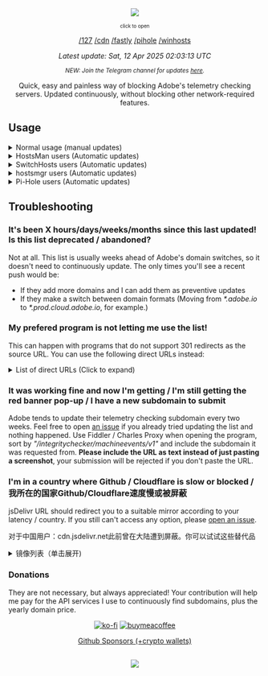 <div align="center">
  <a href=https://a.dove.isdumb.one><img src="https://cdn.jsdelivr.net/gh/ignaciocastro/a-dove-is-dumb@assets/header.jpg"></a>
  
  <sub><sup>click to open</sup></sub>


[/127](https://a.dove.isdumb.one/127 "Alternative using 127.0.0.1 instead of 0.0.0.0") [/cdn](https://a.dove.isdumb.one/cdn "Served from jsDelivr") [/fastly](https://a.dove.isdumb.one/fastly "Served from jsDelivr's Fastly mirror (对中国用户有用)") [/pihole](https://a.dove.isdumb.one/pihole "Optimized for Pi-hole users (No IP before domain)") [/winhosts](https://a.dove.isdumb.one/winhosts "Follows Microsoft Windows' default hosts file format")

_Latest update: Sat, 12 Apr 2025 02:03:13 UTC_

<sub>_NEW: Join the Telegram channel for updates [here](https://a.dove.isdumb.one/telegram)._</sub>


Quick, easy and painless way of blocking Adobe's telemetry checking servers. Updated continuously, without blocking other network-required features.</div>


## Usage

<details>
<summary>Normal usage (manual updates)</summary>

- Copy the contents from the list to your hosts file, located in C:/Windows/System32/drivers/etc/hosts.
- If your hosts file is the default one, you can use the Windows formatted list and copy and paste everything instead
</details>

<details>
    <summary>HostsMan users (Automatic updates)</summary>

- HostsMan users can't use CDN / Pi-hole URLs because of the program's request headers requirements.

1. Open HostsMan as Administrator
2. Click on Hosts > Manage Update Sources -> Add source
3. Fill with the following information
    - Name: Adobe is dumb
    - File name or URL: https://a.dove.isdumb.one or https://a.dove.isdumb.one/127
    - Name of hosts file: Leave blank
    - Import Comments: Enabled
    - Import Possible Hijacks: Use global settings
4. Click on OK > Close > Configure Updater
5. Check "Automatically check and download new hosts file updates", Apply > Ok
6. Click on "Check for Updates"
</details>

<details>
    <summary>SwitchHosts users (Automatic updates)</summary>

1. Open SwitchHosts as administrator
2. Click on + > Select Hosts type as "Remote"
3. Fill with the following information
    - Hosts title: Adobe is dumb
    - File name or URL: Any URL available at the beggining (CDNs included)
    - Auto refresh: 24 hours if using normal URLs, 1 hour if using CDNs
4. Click on OK > Right click on the name > Refresh
5. Click on the toggle to enable it
</details>

<details>
    <summary>hostsmgr users (Automatic updates)</summary>

1. Add your prefered URL to hosts_sources.dat
2. Run hostsmgr to update
</details>

<details>
    <summary>Pi-Hole users (Automatic updates)</summary>

1. Open the Pi-hole dashboard > Adlists
2. Fill with the following information
    - Address: https://a.dove.isdumb.one/pihole
    - Comment: Adobe is dumb
3. Click "Add", then run `pihole -g` or update gravity online.
</details>

## Troubleshooting
### It's been X hours/days/weeks/months since this last updated! Is this list deprecated / abandoned?
Not at all. This list is usually weeks ahead of Adobe's domain switches, so it doesn't need to continuously update. The only times you'll see a recent push would be:
- If they add more domains and I can add them as preventive updates
- If they make a switch between domain formats (Moving from _*.adobe.io_ to _*.prod.cloud.adobe.io_, for example.)

### My prefered program is not letting me use the list!
This can happen with programs that do not support 301 redirects as the source URL. You can use the following direct URLs instead:

<details>
    <summary>List of direct URLs (Click to expand)</summary>

- Default: https://a.dove.isdumb.one/list.txt
- Alternative (127.0.0.1): https://a.dove.isdumb.one/127.txt
- CDN: https://cdn.jsdelivr.net/gh/ignaciocastro/a-dove-is-dumb@latest/list.txt
- Fastly: https://fastly.jsdelivr.net/gh/ignaciocastro/a-dove-is-dumb@latest/list.txt
- Pihole: https://a.dove.isdumb.one/pihole.txt
- Microsoft Windows hosts: https://a.dove.isdumb.one/winhosts.txt
</details>

### It was working fine and now I'm getting / I'm still getting the red banner pop-up / I have a new subdomain to submit
Adobe tends to update their telemetry checking subdomain every two weeks. Feel free to open [an issue](https://github.com/ignaciocastro/a-dove-is-dumb/issues/new) if you already tried updating the list and nothing happened. Use Fiddler / Charles Proxy when opening the program, sort by _"/integritychecker/machineevents/v1"_ and include the subdomain it was requested from. **Please include the URL as text instead of just pasting a screenshot**, your submission will be rejected if you don't paste the URL.

### I'm in a country where Github / Cloudflare is slow or blocked / 我所在的国家Github/Cloudflare速度慢或被屏蔽
jsDelivr URL should redirect you to a suitable mirror according to your latency / country. If you still can't access any option, please [open an issue](https://github.com/ignaciocastro/a-dove-is-dumb/issues/new).

对于中国用户：cdn.jsdelivr.net此前曾在大陆遭到屏蔽。你可以试试这些替代品
<details>
    <summary>镜像列表（单击展开)</summary>
    
- Fastly镜像: [违约](https://fastly.jsdelivr.net/gh/ignaciocastro/a-dove-is-dumb@latest/list.txt) | [备选方案（127.0.0.1)](https://fastly.jsdelivr.net/gh/ignaciocastro/a-dove-is-dumb@latest/127.txt) | [Pi-hole](https://fastly.jsdelivr.net/gh/ignaciocastro/a-dove-is-dumb@latest/pihole.txt) | [Microsoft Windows hosts](https://fastly.jsdelivr.net/gh/ignaciocastro/a-dove-is-dumb@latest/winhosts.txt)
- Gcore镜像: [违约](https://gcore.jsdelivr.net/gh/ignaciocastro/a-dove-is-dumb@latest/list.txt) | [备选方案（127.0.0.1)](https://gcore.jsdelivr.net/gh/ignaciocastro/a-dove-is-dumb@latest/127.txt) | [Pi-hole](https://gcore.jsdelivr.net/gh/ignaciocastro/a-dove-is-dumb@latest/pihole.txt) | [Microsoft Windows hosts](https://gcore.jsdelivr.net/gh/ignaciocastro/a-dove-is-dumb@latest/winhosts.txt)
- Quantil镜像: [违约](https://quantil.jsdelivr.net/gh/ignaciocastro/a-dove-is-dumb@latest/list.txt) | [备选方案（127.0.0.1)](https://quantil.jsdelivr.net/gh/ignaciocastro/a-dove-is-dumb@latest/127.txt) | [Pi-hole](https://quantil.jsdelivr.net/gh/ignaciocastro/a-dove-is-dumb@latest/pihole.txt) | [Microsoft Windows hosts](https://quantil.jsdelivr.net/gh/ignaciocastro/a-dove-is-dumb@latest/winhosts.txt)
- Ghproxy: [违约](https://gh-proxy.com/https://raw.githubusercontent.com/ignaciocastro/a-dove-is-dumb/main/list.txt) | [备选方案（127.0.0.1)](https://gh-proxy.com/https://raw.githubusercontent.com/ignaciocastro/a-dove-is-dumb/main/127.txt) | [Pi-hole](https://gh-proxy.com/https://raw.githubusercontent.com/ignaciocastro/a-dove-is-dumb/main/pihole.txt) | [Microsoft Windows hosts](https://gh-proxy.com/https://raw.githubusercontent.com/ignaciocastro/a-dove-is-dumb/main/winhosts.txt)
</details>


### Donations
They are not necessary, but always appreciated! Your contribution will help me pay for the API services I use to continuously find subdomains, plus the yearly domain price.

<div align="center">

[![ko-fi](https://ko-fi.com/img/githubbutton_sm.svg)](https://ko-fi.com/F2F2PQN55)
[![buymeacoffee](https://www.buymeacoffee.com/assets/img/custom_images/yellow_img.png)](https://buymeacoffee.com/ignaciocastro)

[Github Sponsors (+crypto wallets)](https://github.com/sponsors/ignaciocastro)

</center>

##
 <div align="center"><img src="https://cdn.jsdelivr.net/gh/ignaciocastro/a-dove-is-dumb@assets/a-dove.png"></div>
